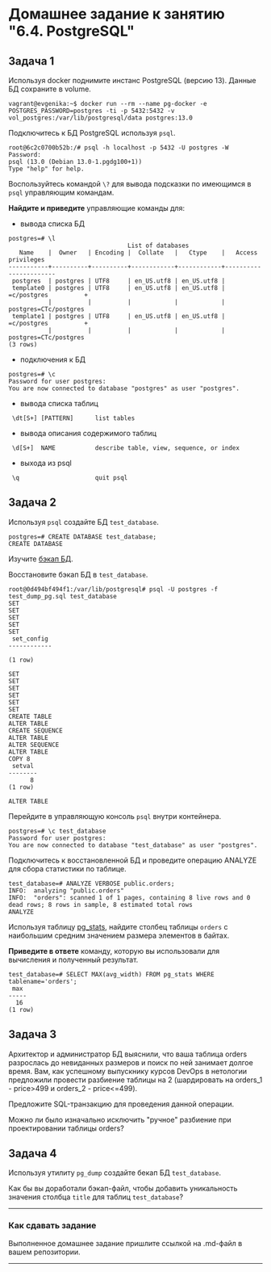 # Домашнее задание к занятию "6.4. PostgreSQL"

## Задача 1

Используя docker поднимите инстанс PostgreSQL (версию 13). Данные БД сохраните в volume.
```shell
vagrant@evgenika:~$ docker run --rm --name pg-docker -e POSTGRES_PASSWORD=postgres -ti -p 5432:5432 -v vol_postgres:/var/lib/postgresql/data postgres:13.0
```
Подключитесь к БД PostgreSQL используя `psql`.
```shell
root@6c2c0700b52b:/# psql -h localhost -p 5432 -U postgres -W
Password:
psql (13.0 (Debian 13.0-1.pgdg100+1))
Type "help" for help.
```
Воспользуйтесь командой `\?` для вывода подсказки по имеющимся в `psql` управляющим командам.

**Найдите и приведите** управляющие команды для:
- вывода списка БД
```shell
postgres=# \l
                                 List of databases
   Name    |  Owner   | Encoding |  Collate   |   Ctype    |   Access privileges
-----------+----------+----------+------------+------------+-----------------------
 postgres  | postgres | UTF8     | en_US.utf8 | en_US.utf8 |
 template0 | postgres | UTF8     | en_US.utf8 | en_US.utf8 | =c/postgres          +
           |          |          |            |            | postgres=CTc/postgres
 template1 | postgres | UTF8     | en_US.utf8 | en_US.utf8 | =c/postgres          +
           |          |          |            |            | postgres=CTc/postgres
(3 rows)
```
- подключения к БД
```shell
postgres=# \c
Password for user postgres:
You are now connected to database "postgres" as user "postgres".
```
- вывода списка таблиц
```shell
 \dt[S+] [PATTERN]      list tables
```
- вывода описания содержимого таблиц
```shell
 \d[S+]  NAME           describe table, view, sequence, or index
```
- выхода из psql
```shell
 \q                     quit psql
```
## Задача 2

Используя `psql` создайте БД `test_database`.
```shell
postgres=# CREATE DATABASE test_database;
CREATE DATABASE
```
Изучите [бэкап БД](https://github.com/netology-code/virt-homeworks/tree/master/06-db-04-postgresql/test_data).

Восстановите бэкап БД в `test_database`.
```shell
root@0d494bf494f1:/var/lib/postgresql# psql -U postgres -f test_dump_pg.sql test_database
SET
SET
SET
SET
SET
 set_config
------------

(1 row)

SET
SET
SET
SET
SET
SET
CREATE TABLE
ALTER TABLE
CREATE SEQUENCE
ALTER TABLE
ALTER SEQUENCE
ALTER TABLE
COPY 8
 setval
--------
      8
(1 row)

ALTER TABLE
```
Перейдите в управляющую консоль `psql` внутри контейнера.
```shell
postgres=# \c test_database
Password for user postgres:
You are now connected to database "test_database" as user "postgres".
```
Подключитесь к восстановленной БД и проведите операцию ANALYZE для сбора статистики по таблице.
```shell
test_database=# ANALYZE VERBOSE public.orders;
INFO:  analyzing "public.orders"
INFO:  "orders": scanned 1 of 1 pages, containing 8 live rows and 0 dead rows; 8 rows in sample, 8 estimated total rows
ANALYZE
```
Используя таблицу [pg_stats](https://postgrespro.ru/docs/postgresql/12/view-pg-stats), найдите столбец таблицы `orders` 
с наибольшим средним значением размера элементов в байтах.

**Приведите в ответе** команду, которую вы использовали для вычисления и полученный результат.
```shell
test_database=# SELECT MAX(avg_width) FROM pg_stats WHERE tablename='orders';
 max
-----
  16
(1 row)
```
## Задача 3

Архитектор и администратор БД выяснили, что ваша таблица orders разрослась до невиданных размеров и
поиск по ней занимает долгое время. Вам, как успешному выпускнику курсов DevOps в нетологии предложили
провести разбиение таблицы на 2 (шардировать на orders_1 - price>499 и orders_2 - price<=499).

Предложите SQL-транзакцию для проведения данной операции.

Можно ли было изначально исключить "ручное" разбиение при проектировании таблицы orders?

## Задача 4

Используя утилиту `pg_dump` создайте бекап БД `test_database`.

Как бы вы доработали бэкап-файл, чтобы добавить уникальность значения столбца `title` для таблиц `test_database`?

---

### Как cдавать задание

Выполненное домашнее задание пришлите ссылкой на .md-файл в вашем репозитории.

---
